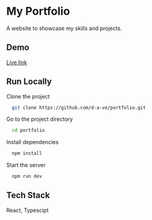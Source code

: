 # My Portfolio

A website to showcase my skills and projects.

## Demo

[Live link]()

## Run Locally

Clone the project

```bash
  git clone https://github.com/d-a-ve/portfolio.git
```

Go to the project directory

```bash
  cd portfolio
```

Install dependencies

```bash
  npm install
```

Start the server

```bash
  npm run dev
```

## Tech Stack

React, Typescipt
